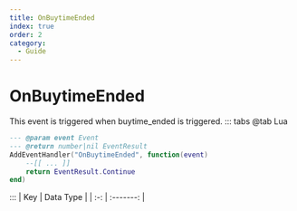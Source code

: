```yaml
---
title: OnBuytimeEnded
index: true
order: 2
category:
  - Guide
---
```


# OnBuytimeEnded
This event is triggered when buytime_ended is triggered.
::: tabs
@tab Lua
```lua
--- @param event Event
--- @return number|nil EventResult
AddEventHandler("OnBuytimeEnded", function(event)
    --[[ ... ]]
    return EventResult.Continue
end)
```

:::
| Key | Data Type |
| :-: | :-------: |